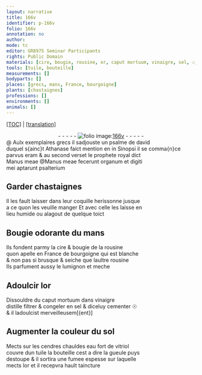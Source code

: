 ```yaml
---
layout: narrative
title: 166v
identifier: p-166v
folio: 166v
annotation: no
author:
mode: tc
editor: GR8975 Seminar Participants
rights: Public Domain
materials: [cire, bougie, rousine, or, caput mortuum, vinaigre, sel, ☉, sol, eau, vitriol]
tools: [tuile, bouteille]
measurements: []
bodyparts: []
places: [grecs, mans, France, bourgoigne]
plants: [chastaignes]
professions: []
environments: []
animals: []
---
```


<p><a href="{{ site.baseurl }}/diplomatic/" target="_blank">[TOC]</a> | <a href="{{ site.baseurl }}/texts/p-166v_tl/ target="_blank"">[translation]</a></p><div class="folio" align="center">- - - - - <a href="http://gallica.bnf.fr/ark:/12148/btv1b10500001g/f338.image" target="_blank"><img src="https://cu-mkp.github.io/2017-workshop-edition/assets/photo-icon.png" alt="folio image: " style="display:inline-block; margin-bottom:-3px;"/>166v</a> - - - - - </div>  
  @
Aulx exemplaires <span class="pl">grecs</span> il sadjouste un psalme de <span class="pn">david</span><br/> duquel <span class="pn">s{ainc}t Athanase</span> faict mention <span class="del">en</span> in Sinopsi il se comma{n}ce<br/> parvus eram & au second verset le prophete royal dict<br/> <span class="del">Manus meae</span> @Manus meae fecerunt organum et digiti<br/> mei aptarunt psalterium
  
 
  

## Garder <span class="pa">chastaignes</span>

 
 Il les fault laisser dans leur coquille herissonne jusque<br/> a ce quon les veuille manger Et avec celle les laisse en<br/> lieu humide ou alagout de quelque toict
 
 
  

## Bougie odorante du <span class="pl">mans</span>

 
 Ils fondent parmy la <span class="m">cire</span> & <span class="m">bougie</span> de la <span class="m">rousine</span><br/> quon apelle en <span class="pl">France</span> de <span class="pl">bourgoigne</span> qui est blanche<br/> & non pas si brusque & seiche que laultre <span class="m">rousine</span><br/> Ils parfument aussy le lumignon et meche
 
 
  

## Adoulcir l<span class="m">or</span>

 
 Dissouldre du <span class="m">caput mortuum</span> dans <span class="m">vinaigre</span><br/> distille filtrer & congeler en <span class="m">sel</span> & diceluy cementer <span class="m">☉</span><br/> & il ladoulcist merveilleusem[{ent}]
 
 
  

## Augmenter la couleur du <span class="m">sol</span>

 
 Mects sur les cendres chauldes <span class="m">eau</span> fort de <span class="m">vitriol</span><br/> couvre dun <span class="tl">tuile</span> la <span class="tl">bouteille</span> cest a dire la gueule puys<br/> destoupe & il sortira une fumee espesse sur laquelle<br/> mects l<span class="m">or</span> et il recepvra hault taincture 
 
